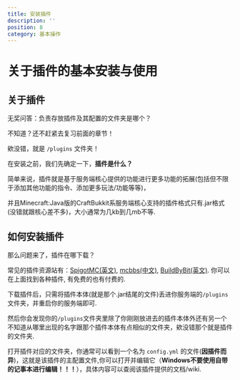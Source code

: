 ```yaml
---
title: 安装插件
description: ''
position: 8
category: 基本操作
---
```


# 关于插件的基本安装与使用

## 关于插件

无奖问答：负责存放插件及其配置的文件夹是哪个？

不知道？还不赶紧去复习前面的章节！

欸没错，就是 <code>/plugins</code> 文件夹！

在安装之前，我们先确定一下，**插件是什么？**

简单来说，插件就是基于服务端核心提供的功能进行更多功能的拓展(包括但不限于添加其他功能的指令、添加更多玩法/功能等等)，

并且Minecraft:Java版的CraftBukkit系服务端核心支持的插件格式只有.jar格式(没错就跟核心差不多)，大小通常为几kb到几mb不等.

## 如何安装插件

那么问题来了，插件在哪下载？

常见的插件资源站有：[SpigotMC(英文)](https://spigotmc.org), [mcbbs(中文)](https://www.mcbbs.net), [BuildByBit(英文)](https://builtbybit.com/). 你可以在上面找到各种插件, 有免费的也有付费的.

下载插件后，只需将插件本体(就是那个.jar结尾的文件)丢进你服务端的<code>/plugins</code>文件夹，并重启你的服务端即可.

然后你会发现你的<code>/plugins</code>文件夹里除了你刚刚放进去的插件本体外还有另一个不知道从哪里出现的名字跟那个插件本体有点相似的文件夹，欸没错那个就是插件的文件夹.

打开插件对应的文件夹，你通常可以看到一个名为 <code>config.yml</code> 的文件(**因插件而异**)，这就是该插件的主配置文件,你可以打开并编辑它（**Windows不要使用自带的记事本进行编辑！！！**），具体内容可以查阅该插件提供的文档/wiki.